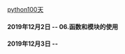 [python100天](https://github.com/jackfrued/Python-100-Days)

#### 2019年12月2日 -- 06.函数和模块的使用
#### 2019年12月3日 --
